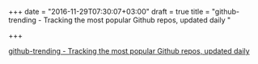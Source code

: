 +++
date = "2016-11-29T07:30:07+03:00"
draft = true
title = "github-trending - Tracking the most popular Github repos, updated daily "

+++

<p><a href="https://t.co/OsG1USaQSe">github-trending - Tracking the most popular Github repos, updated daily </a></p>

